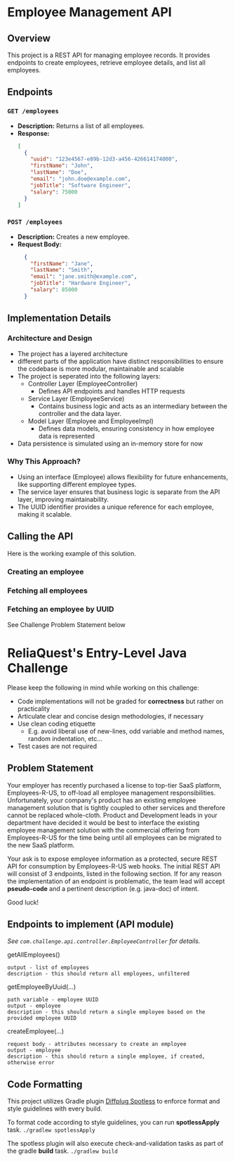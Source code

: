 # Employee Management API  

## Overview  
This project is a REST API for managing employee records. It provides endpoints to create employees, retrieve employee details, and list all employees.  

## Endpoints  

### `GET /employees`  
- **Description:** Returns a list of all employees.  
- **Response:**  
  ```json
  [
    {
      "uuid": "123e4567-e89b-12d3-a456-426614174000",
      "firstName": "John",
      "lastName": "Doe",
      "email": "john.doe@example.com",
      "jobTitle": "Software Engineer",
      "salary": 75000
    }
  ]


### `POST /employees`  
- **Description:** Creates a new employee.  
- **Request Body:**  
  ```json
    {
      "firstName": "Jane",
      "lastName": "Smith",
      "email": "jane.smith@example.com",
      "jobTitle": "Hardware Engineer",
      "salary": 85000
    }

## Implementation Details

### Architecture and Design

- The project has a layered architecture
- different parts of the application have distinct responsibilities to ensure the codebase is more modular, maintainable and scalable
- The project is seperated into the following layers:
    - Controller Layer (EmployeeController)
        - Defines API endpoints and handles HTTP requests
    - Service Layer (EmployeeService)
        - Contains business logic and acts as an intermediary between the controller and the data layer.
    - Model Layer (Employee and EmployeeImpl)
        - Defines data models, ensuring consistency in how employee data is represented
- Data persistence is simulated using an in-memory store for now

### Why This Approach?
- Using an interface (Employee) allows flexibility for future enhancements, like supporting different employee types.
- The service layer ensures that business logic is separate from the API layer, improving maintainability.
- The UUID identifier provides a unique reference for each employee, making it scalable.


## Calling the API

Here is the working example of this solution.

### Creating an employee



### Fetching all employees



### Fetching an employee by UUID




See Challenge Problem Statement below



# ReliaQuest's Entry-Level Java Challenge

Please keep the following in mind while working on this challenge:
* Code implementations will not be graded for **correctness** but rather on practicality
* Articulate clear and concise design methodologies, if necessary
* Use clean coding etiquette
  * E.g. avoid liberal use of new-lines, odd variable and method names, random indentation, etc...
* Test cases are not required

## Problem Statement

Your employer has recently purchased a license to top-tier SaaS platform, Employees-R-US, to off-load all employee management responsibilities.
Unfortunately, your company's product has an existing employee management solution that is tightly coupled to other services and therefore 
cannot be replaced whole-cloth. Product and Development leads in your department have decided it would be best to interface
the existing employee management solution with the commercial offering from Employees-R-US for the time being until all employees can be
migrated to the new SaaS platform.

Your ask is to expose employee information as a protected, secure REST API for consumption by Employees-R-US web hooks.
The initial REST API will consist of 3 endpoints, listed in the following section. If for any reason the implementation 
of an endpoint is problematic, the team lead will accept **pseudo-code** and a pertinent description (e.g. java-doc) of intent.

Good luck!

## Endpoints to implement (API module)

_See `com.challenge.api.controller.EmployeeController` for details._

getAllEmployees()

    output - list of employees
    description - this should return all employees, unfiltered

getEmployeeByUuid(...)

    path variable - employee UUID
    output - employee
    description - this should return a single employee based on the provided employee UUID

createEmployee(...)

    request body - attributes necessary to create an employee
    output - employee
    description - this should return a single employee, if created, otherwise error

## Code Formatting

This project utilizes Gradle plugin [Diffplug Spotless](https://github.com/diffplug/spotless/tree/main/plugin-gradle) to enforce format
and style guidelines with every build.

To format code according to style guidelines, you can run **spotlessApply** task.
`./gradlew spotlessApply`

The spotless plugin will also execute check-and-validation tasks as part of the gradle **build** task.
`./gradlew build`
